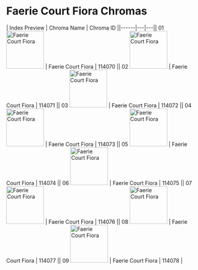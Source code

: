# Faerie Court Fiora Chromas

| Index  Preview | Chroma Name | Chroma ID ||------|---|---|| 01  <img src='https://raw.communitydragon.org/latest/plugins/rcp-be-lol-game-data/global/default/v1/champion-chroma-images/114/114070.png' alt='Faerie Court Fiora' width='100'> | Faerie Court Fiora | 114070 || 02  <img src='https://raw.communitydragon.org/latest/plugins/rcp-be-lol-game-data/global/default/v1/champion-chroma-images/114/114071.png' alt='Faerie Court Fiora' width='100'> | Faerie Court Fiora | 114071 || 03  <img src='https://raw.communitydragon.org/latest/plugins/rcp-be-lol-game-data/global/default/v1/champion-chroma-images/114/114072.png' alt='Faerie Court Fiora' width='100'> | Faerie Court Fiora | 114072 || 04  <img src='https://raw.communitydragon.org/latest/plugins/rcp-be-lol-game-data/global/default/v1/champion-chroma-images/114/114073.png' alt='Faerie Court Fiora' width='100'> | Faerie Court Fiora | 114073 || 05  <img src='https://raw.communitydragon.org/latest/plugins/rcp-be-lol-game-data/global/default/v1/champion-chroma-images/114/114074.png' alt='Faerie Court Fiora' width='100'> | Faerie Court Fiora | 114074 || 06  <img src='https://raw.communitydragon.org/latest/plugins/rcp-be-lol-game-data/global/default/v1/champion-chroma-images/114/114075.png' alt='Faerie Court Fiora' width='100'> | Faerie Court Fiora | 114075 || 07  <img src='https://raw.communitydragon.org/latest/plugins/rcp-be-lol-game-data/global/default/v1/champion-chroma-images/114/114076.png' alt='Faerie Court Fiora' width='100'> | Faerie Court Fiora | 114076 || 08  <img src='https://raw.communitydragon.org/latest/plugins/rcp-be-lol-game-data/global/default/v1/champion-chroma-images/114/114077.png' alt='Faerie Court Fiora' width='100'> | Faerie Court Fiora | 114077 || 09  <img src='https://raw.communitydragon.org/latest/plugins/rcp-be-lol-game-data/global/default/v1/champion-chroma-images/114/114078.png' alt='Faerie Court Fiora' width='100'> | Faerie Court Fiora | 114078 |